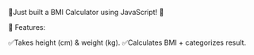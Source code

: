 📌Just built a BMI Calculator using JavaScript! 💪

🔹 Features:

✅Takes height (cm) & weight (kg).
✅Calculates BMI + categorizes result.

